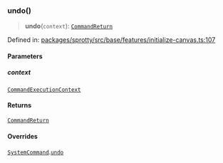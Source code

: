
### undo()

> **undo**(`context`): [`CommandReturn`](../TypeAlias.CommandReturn)

Defined in: [packages/sprotty/src/base/features/initialize-canvas.ts:107](https://github.com/eclipse-sprotty/sprotty/blob/f9b2433481cc27a1ac0c92d525a92039ae7f6c76/packages/sprotty/src/base/features/initialize-canvas.ts#L107)

#### Parameters

##### context

[`CommandExecutionContext`](../Interface.CommandExecutionContext)

#### Returns

[`CommandReturn`](../TypeAlias.CommandReturn)

#### Overrides

[`SystemCommand`](../Class.SystemCommand).[`undo`](../Class.SystemCommand.md#undo)
